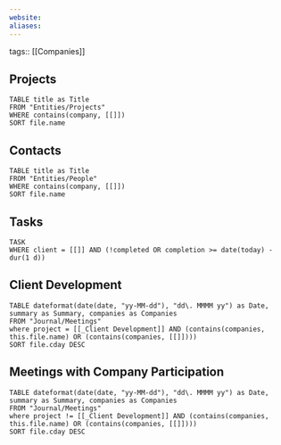 ```yaml
---
website: 
aliases:
---
```


tags:: [[Companies]]

## Projects

```dataview
TABLE title as Title
FROM "Entities/Projects"
WHERE contains(company, [[]])
SORT file.name
```

## Contacts

```dataview
TABLE title as Title
FROM "Entities/People"
WHERE contains(company, [[]])
SORT file.name
```

## Tasks

```dataview
TASK
WHERE client = [[]] AND (!completed OR completion >= date(today) - dur(1 d))
```

## Client Development

```dataview
TABLE dateformat(date(date, "yy-MM-dd"), "dd\. MMMM yy") as Date, summary as Summary, companies as Companies
FROM "Journal/Meetings" 
where project = [[_Client Development]] AND (contains(companies, this.file.name) OR (contains(companies, [[]])))
SORT file.cday DESC
```

## Meetings with Company Participation

```dataview
TABLE dateformat(date(date, "yy-MM-dd"), "dd\. MMMM yy") as Date, summary as Summary, companies as Companies
FROM "Journal/Meetings" 
where project != [[_Client Development]] AND (contains(companies, this.file.name) OR (contains(companies, [[]])))
SORT file.cday DESC
```